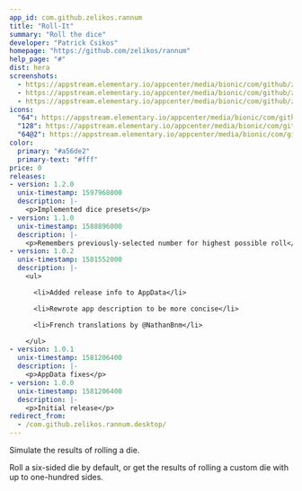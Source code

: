 ```yaml
---
app_id: com.github.zelikos.rannum
title: "Roll-It"
summary: "Roll the dice"
developer: "Patrick Csikos"
homepage: "https://github.com/zelikos/rannum"
help_page: "#"
dist: hera
screenshots:
  - https://appstream.elementary.io/appcenter/media/bionic/com/github/zelikos.rannum/63310FA3AEC39EA05515FB85EA03056A/screenshots/image-1_orig.png
  - https://appstream.elementary.io/appcenter/media/bionic/com/github/zelikos.rannum/63310FA3AEC39EA05515FB85EA03056A/screenshots/image-2_orig.png
  - https://appstream.elementary.io/appcenter/media/bionic/com/github/zelikos.rannum/63310FA3AEC39EA05515FB85EA03056A/screenshots/image-3_orig.png
icons:
  "64": https://appstream.elementary.io/appcenter/media/bionic/com/github/zelikos.rannum/63310FA3AEC39EA05515FB85EA03056A/icons/64x64/com.github.zelikos.rannum_com.github.zelikos.rannum.png
  "128": https://appstream.elementary.io/appcenter/media/bionic/com/github/zelikos.rannum/63310FA3AEC39EA05515FB85EA03056A/icons/128x128/com.github.zelikos.rannum_com.github.zelikos.rannum.png
  "64@2": https://appstream.elementary.io/appcenter/media/bionic/com/github/zelikos.rannum/63310FA3AEC39EA05515FB85EA03056A/icons/64x64@2/com.github.zelikos.rannum_com.github.zelikos.rannum.png
color:
  primary: "#a56de2"
  primary-text: "#fff"
price: 0
releases:
- version: 1.2.0
  unix-timestamp: 1597968000
  description: |-
    <p>Implemented dice presets</p>
- version: 1.1.0
  unix-timestamp: 1588896000
  description: |-
    <p>Remembers previously-selected number for highest possible roll</p>
- version: 1.0.2
  unix-timestamp: 1581552000
  description: |-
    <ul>

      <li>Added release info to AppData</li>

      <li>Rewrote app description to be more concise</li>

      <li>French translations by @NathanBnm</li>

    </ul>
- version: 1.0.1
  unix-timestamp: 1581206400
  description: |-
    <p>AppData fixes</p>
- version: 1.0.0
  unix-timestamp: 1581206400
  description: |-
    <p>Initial release</p>
redirect_from:
  - /com.github.zelikos.rannum.desktop/
---
```


<p>Simulate the results of rolling a die.</p>
<p>Roll a six-sided die by default, or get the results of rolling a custom die with up to one-hundred sides.</p>